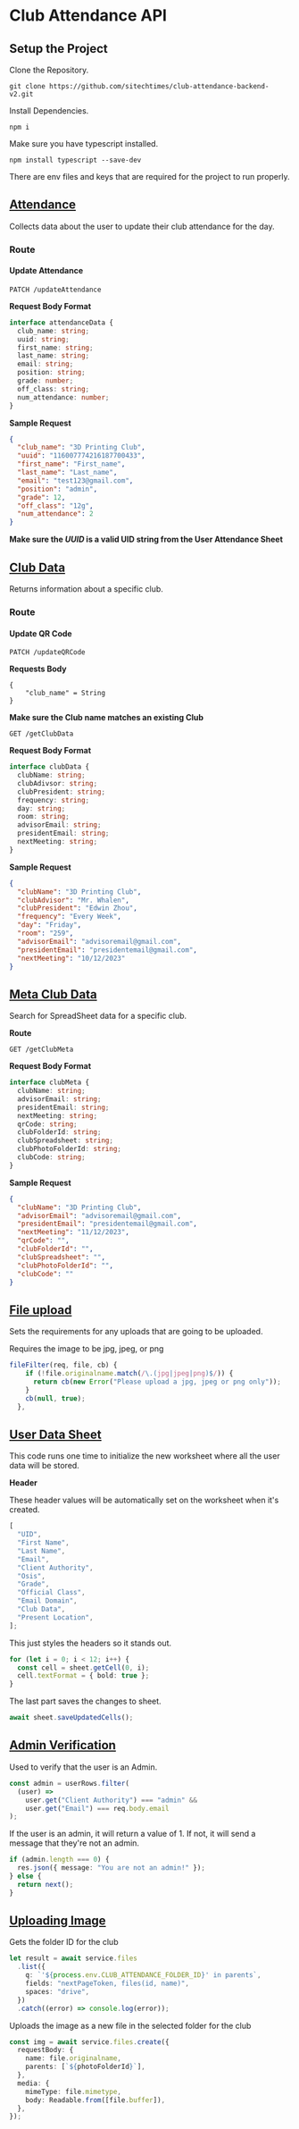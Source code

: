 # Club Attendance API

## Setup the Project

Clone the Repository.

```
git clone https://github.com/sitechtimes/club-attendance-backend-v2.git
```

Install Dependencies.

```
npm i
```

Make sure you have typescript installed.

```
npm install typescript --save-dev
```

There are env files and keys that are required for the project to run properly.

## [Attendance](src/middleware/club/attendance.ts)

Collects data about the user to update their club attendance for the day.

### Route

#### Update Attendance

```
PATCH /updateAttendance
```

**Request Body Format**

```ts
interface attendanceData {
  club_name: string;
  uuid: string;
  first_name: string;
  last_name: string;
  email: string;
  position: string;
  grade: number;
  off_class: string;
  num_attendance: number;
}
```

**Sample Request**

```json
{
  "club_name": "3D Printing Club",
  "uuid": "116007774216187700433",
  "first_name": "First_name",
  "last_name": "Last_name",
  "email": "test123@gmail.com",
  "position": "admin",
  "grade": 12,
  "off_class": "12g",
  "num_attendance": 2
}
```

**Make sure the _UUID_ is a valid UID string from the User Attendance Sheet**

## [Club Data](src/middleware/club/clubData.ts)

Returns information about a specific club.

### Route

#### Update QR Code

```
PATCH /updateQRCode
```

**Requests Body**

```
{
    "club_name" = String
}
```

**Make sure the Club name matches an existing Club**

```
GET /getClubData
```

**Request Body Format**

```ts
interface clubData {
  clubName: string;
  clubAdivsor: string;
  clubPresident: string;
  frequency: string;
  day: string;
  room: string;
  advisorEmail: string;
  presidentEmail: string;
  nextMeeting: string;
}
```

**Sample Request**

```json
{
  "clubName": "3D Printing Club",
  "clubAdvisor": "Mr. Whalen",
  "clubPresident": "Edwin Zhou",
  "frequency": "Every Week",
  "day": "Friday",
  "room": "259",
  "advisorEmail": "advisoremail@gmail.com",
  "presidentEmail": "presidentemail@gmail.com",
  "nextMeeting": "10/12/2023"
}
```

## [Meta Club Data](src/middleware/club/clubMeta.ts)

Search for SpreadSheet data for a specific club.

**Route**

```
GET /getClubMeta
```

**Request Body Format**

```ts
interface clubMeta {
  clubName: string;
  advisorEmail: string;
  presidentEmail: string;
  nextMeeting: string;
  qrCode: string;
  clubFolderId: string;
  clubSpreadsheet: string;
  clubPhotoFolderId: string;
  clubCode: string;
}
```

**Sample Request**

```json
{
  "clubName": "3D Printing Club",
  "advisorEmail": "advisoremail@gmail.com",
  "presidentEmail": "presidentemail@gmail.com",
  "nextMeeting": "11/12/2023",
  "qrCode": "",
  "clubFolderId": "",
  "clubSpreadsheet": "",
  "clubPhotoFolderId": "",
  "clubCode": ""
}
```

## [File upload](src/middleware/user/multer.ts)

Sets the requirements for any uploads that are going to be uploaded.

Requires the image to be jpg, jpeg, or png

```ts
fileFilter(req, file, cb) {
    if (!file.originalname.match(/\.(jpg|jpeg|png)$/)) {
      return cb(new Error("Please upload a jpg, jpeg or png only"));
    }
    cb(null, true);
  },
```

## [User Data Sheet](src/middleware/user/userData.ts)

This code runs one time to initialize the new worksheet where all the user data will be stored.

**Header**

These header values will be automatically set on the worksheet when it's created.

```ts
[
  "UID",
  "First Name",
  "Last Name",
  "Email",
  "Client Authority",
  "Osis",
  "Grade",
  "Official Class",
  "Email Domain",
  "Club Data",
  "Present Location",
];
```

This just styles the headers so it stands out.

```ts
for (let i = 0; i < 12; i++) {
  const cell = sheet.getCell(0, i);
  cell.textFormat = { bold: true };
}
```

The last part saves the changes to sheet.

```ts
await sheet.saveUpdatedCells();
```

## [Admin Verification](src/middleware/user/verifyAdmin.ts)

Used to verify that the user is an Admin.

```ts
const admin = userRows.filter(
  (user) =>
    user.get("Client Authority") === "admin" &&
    user.get("Email") === req.body.email
);
```

If the user is an admin, it will return a value of 1.
If not, it will send a message that they're not an admin.

```ts
if (admin.length === 0) {
  res.json({ message: "You are not an admin!" });
} else {
  return next();
}
```

## [Uploading Image](src/middleware/user/uploadImage.ts)

Gets the folder ID for the club

```ts
let result = await service.files
  .list({
    q: `'${process.env.CLUB_ATTENDANCE_FOLDER_ID}' in parents`,
    fields: "nextPageToken, files(id, name)",
    spaces: "drive",
  })
  .catch((error) => console.log(error));
```

Uploads the image as a new file in the selected folder for the club

```ts
const img = await service.files.create({
  requestBody: {
    name: file.originalname,
    parents: [`${photoFolderId}`],
  },
  media: {
    mimeType: file.mimetype,
    body: Readable.from([file.buffer]),
  },
});
```

<!-- ## [User Authentication](src/middleware/auth.ts)

Authenticates the request and gets the user data as requested

```ts
const authorizationCode = req.query.code;
const { tokens } = await oauth2Client.getToken(authorizationCode as string);
oauth2Client.setCredentials(tokens);
const oauth2 = google.oauth2({ version: "v2", auth: oauth2Client });
const userInfo = await oauth2.userinfo.get();
``` -->
